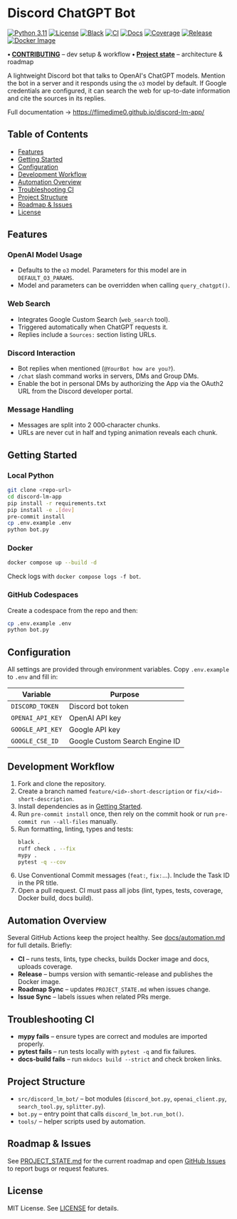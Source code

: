 # Discord ChatGPT Bot

[![Python 3.11](https://img.shields.io/badge/python-3.11-blue)](https://github.com/flimedime0/discord-lm-app)
[![License](https://img.shields.io/badge/license-MIT-green)](https://github.com/flimedime0/discord-lm-app/blob/main/LICENSE)
[![Black](https://img.shields.io/badge/code%20style-black-000000)](https://github.com/psf/black)
[![CI](https://github.com/flimedime0/discord-lm-app/actions/workflows/ci.yml/badge.svg)](https://github.com/flimedime0/discord-lm-app/actions/workflows/ci.yml)
[![Docs](https://img.shields.io/badge/docs-site-blue)](https://flimedime0.github.io/discord-lm-app/)
[![Coverage](https://codecov.io/gh/flimedime0/discord-lm-app/branch/main/graph/badge.svg)](https://codecov.io/gh/flimedime0/discord-lm-app)
[![Release](https://img.shields.io/github/v/release/flimedime0/discord-lm-app)](https://github.com/flimedime0/discord-lm-app/releases)
[![Docker Image](https://img.shields.io/badge/docker-ghcr.io%2Fflimedime0%2Fdiscord--lm--app-blue)](https://github.com/flimedime0/discord-lm-app/pkgs/container/discord-lm-app)

**• [CONTRIBUTING](CONTRIBUTING.md)** – dev setup & workflow
**• [Project state](PROJECT_STATE.md)** – architecture & roadmap

A lightweight Discord bot that talks to OpenAI's ChatGPT models. Mention the bot in a server and it responds using the `o3` model by default. If Google credentials are configured, it can search the web for up-to-date information and cite the sources in its replies.

Full documentation → <https://flimedime0.github.io/discord-lm-app/>

## Table of Contents
- [Features](#features)
- [Getting Started](#getting-started)
- [Configuration](#configuration)
- [Development Workflow](#development-workflow)
- [Automation Overview](#automation-overview)
- [Troubleshooting CI](#troubleshooting-ci)
- [Project Structure](#project-structure)
- [Roadmap & Issues](#roadmap--issues)
- [License](#license)

## Features
### OpenAI Model Usage
- Defaults to the `o3` model. Parameters for this model are in `DEFAULT_O3_PARAMS`.
- Model and parameters can be overridden when calling `query_chatgpt()`.

### Web Search
- Integrates Google Custom Search (`web_search` tool).
- Triggered automatically when ChatGPT requests it.
- Replies include a `Sources:` section listing URLs.

### Discord Interaction
- Bot replies when mentioned (`@YourBot how are you?`).
- `/chat` slash command works in servers, DMs and Group DMs.
- Enable the bot in personal DMs by authorizing the App via the OAuth2 URL from the Discord developer portal.

### Message Handling
- Messages are split into 2 000‑character chunks.
- URLs are never cut in half and typing animation reveals each chunk.

## Getting Started
### Local Python
```bash
git clone <repo-url>
cd discord-lm-app
pip install -r requirements.txt
pip install -e .[dev]
pre-commit install
cp .env.example .env
python bot.py
```

### Docker
```bash
docker compose up --build -d
```
Check logs with `docker compose logs -f bot`.

### GitHub Codespaces
Create a codespace from the repo and then:
```bash
cp .env.example .env
python bot.py
```

## Configuration
All settings are provided through environment variables. Copy `.env.example` to `.env` and fill in:

| Variable | Purpose |
|----------|---------|
| `DISCORD_TOKEN` | Discord bot token |
| `OPENAI_API_KEY` | OpenAI API key |
| `GOOGLE_API_KEY` | Google API key |
| `GOOGLE_CSE_ID` | Google Custom Search Engine ID |

## Development Workflow
1. Fork and clone the repository.
2. Create a branch named `feature/<id>-short-description` or `fix/<id>-short-description`.
3. Install dependencies as in [Getting Started](#getting-started).
4. Run `pre-commit install` once, then rely on the commit hook or run `pre-commit run --all-files` manually.
5. Run formatting, linting, types and tests:
   ```bash
   black .
   ruff check . --fix
   mypy .
   pytest -q --cov
   ```
6. Use Conventional Commit messages (`feat:`, `fix:`…). Include the Task ID in the PR title.
7. Open a pull request. CI must pass all jobs (lint, types, tests, coverage, Docker build, docs build).

## Automation Overview
Several GitHub Actions keep the project healthy. See [docs/automation.md](docs/automation.md) for full details.
Briefly:
- **CI** – runs tests, lints, type checks, builds Docker image and docs, uploads coverage.
- **Release** – bumps version with semantic-release and publishes the Docker image.
- **Roadmap Sync** – updates `PROJECT_STATE.md` when issues change.
- **Issue Sync** – labels issues when related PRs merge.

## Troubleshooting CI
- **mypy fails** – ensure types are correct and modules are imported properly.
- **pytest fails** – run tests locally with `pytest -q` and fix failures.
- **docs-build fails** – run `mkdocs build --strict` and check broken links.

## Project Structure
- `src/discord_lm_bot/` – bot modules (`discord_bot.py`, `openai_client.py`, `search_tool.py`, `splitter.py`).
- `bot.py` – entry point that calls `discord_lm_bot.run_bot()`.
- `tools/` – helper scripts used by automation.

## Roadmap & Issues
See [PROJECT_STATE.md](PROJECT_STATE.md) for the current roadmap and open [GitHub Issues](https://github.com/flimedime0/discord-lm-app/issues) to report bugs or request features.

## License
MIT License. See [LICENSE](LICENSE) for details.
